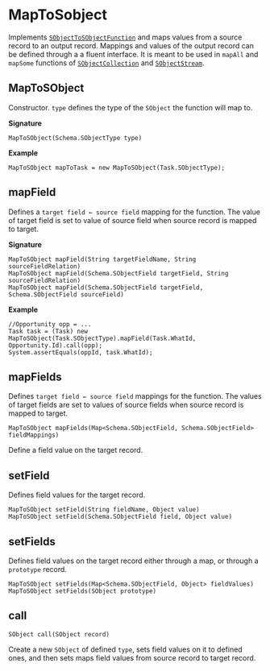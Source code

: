 # MapToSobject

Implements [`SObjectToSObjectFunction`](SObjectToSObjectFunction) and maps values from a source record to an output record. Mappings and values of the output record can be defined through a a fluent interface. It is meant to be used in `mapAll` and `mapSome` functions of [`SObjectCollection`](../collection/SObjectCollection) and [`SObjectStream`](../stream/SObjectStream).

## MapToSObject

Constructor. `type` defines the type of the `SObject` the function will map to.

**Signature**
```apex
MapToSObject(Schema.SObjectType type)
```

**Example**
```apex
MapToSObject mapToTask = new MapToSObject(Task.SObjectType);
```

## mapField

Defines a `target field ← source field` mapping for the function. The value of target field is set to value of source field when source record is mapped to target.

**Signature**
```apex
MapToSObject mapField(String targetFieldName, String sourceFieldRelation)
MapToSObject mapField(Schema.SObjectField targetField, String sourceFieldRelation)
MapToSObject mapField(Schema.SObjectField targetField, Schema.SObjectField sourceField)
```
**Example**
```apex
//Opportunity opp = ...
Task task = (Task) new MapToSObject(Task.SObjectType).mapField(Task.WhatId, Opportunity.Id).call(opp);
System.assertEquals(oppId, task.WhatId);
```
## mapFields
Defines `target field ← source field` mappings for the function. The values of target fields are set to values of source fields when source record is mapped to target.

```apex
MapToSObject mapFields(Map<Schema.SObjectField, Schema.SObjectField> fieldMappings)
```

Define a field value on the target record.

## setField

Defines field values for the target record.

```apex
MapToSObject setField(String fieldName, Object value)
MapToSObject setField(Schema.SObjectField field, Object value)
```

## setFields

Defines field values on the target record either through a map, or through a `prototype` record.

```apex
MapToSObject setFields(Map<Schema.SObjectField, Object> fieldValues)
MapToSObject setFields(SObject prototype)
```

## call
```apex
SObject call(SObject record)
```

Create a new `SObject` of defined `type`, sets field values on it to defined ones, and then sets maps field values from source record to target record.